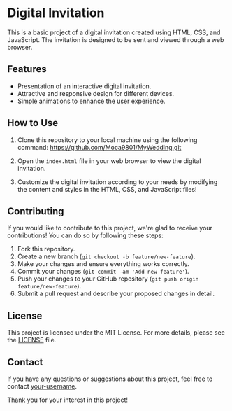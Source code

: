 # Digital Invitation

This is a basic project of a digital invitation created using HTML, CSS, and JavaScript. The invitation is designed to be sent and viewed through a web browser.

## Features

- Presentation of an interactive digital invitation.
- Attractive and responsive design for different devices.
- Simple animations to enhance the user experience.

## How to Use

1. Clone this repository to your local machine using the following command:
https://github.com/Moca9801/MyWedding.git


2. Open the `index.html` file in your web browser to view the digital invitation.

3. Customize the digital invitation according to your needs by modifying the content and styles in the HTML, CSS, and JavaScript files!

## Contributing

If you would like to contribute to this project, we're glad to receive your contributions! You can do so by following these steps:

1. Fork this repository.
2. Create a new branch (`git checkout -b feature/new-feature`).
3. Make your changes and ensure everything works correctly.
4. Commit your changes (`git commit -am 'Add new feature'`).
5. Push your changes to your GitHub repository (`git push origin feature/new-feature`).
6. Submit a pull request and describe your proposed changes in detail.

## License

This project is licensed under the MIT License. For more details, please see the [LICENSE](LICENSE) file.

## Contact

If you have any questions or suggestions about this project, feel free to contact [your-username](https://github.com/your-username).

Thank you for your interest in this project!

